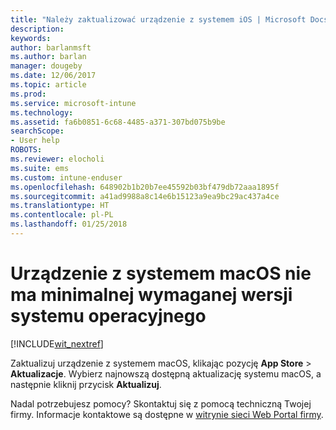 ```yaml
---
title: "Należy zaktualizować urządzenie z systemem iOS | Microsoft Docs"
description: 
keywords: 
author: barlanmsft
ms.author: barlan
manager: dougeby
ms.date: 12/06/2017
ms.topic: article
ms.prod: 
ms.service: microsoft-intune
ms.technology: 
ms.assetid: fa6b0851-6c68-4485-a371-307bd075b9be
searchScope:
- User help
ROBOTS: 
ms.reviewer: elocholi
ms.suite: ems
ms.custom: intune-enduser
ms.openlocfilehash: 648902b1b20b7ee45592b03bf479db72aaa1895f
ms.sourcegitcommit: a41ad9988a8c14e6b15123a9ea9bc29ac437a4ce
ms.translationtype: HT
ms.contentlocale: pl-PL
ms.lasthandoff: 01/25/2018
---
```

# <a name="your-macos-device-doesnt-have-the-required-minimum-operating-system-version"></a>Urządzenie z systemem macOS nie ma minimalnej wymaganej wersji systemu operacyjnego

[!INCLUDE[wit_nextref](includes/end-user-os-update-guidance.md)]

Zaktualizuj urządzenie z systemem macOS, klikając pozycję **App Store** > **Aktualizacje**. Wybierz najnowszą dostępną aktualizację systemu macOS, a następnie kliknij przycisk **Aktualizuj**.

Nadal potrzebujesz pomocy? Skontaktuj się z pomocą techniczną Twojej firmy. Informacje kontaktowe są dostępne w [witrynie sieci Web Portal firmy](https://portal.manage.microsoft.com#HelpDeskDialog).
